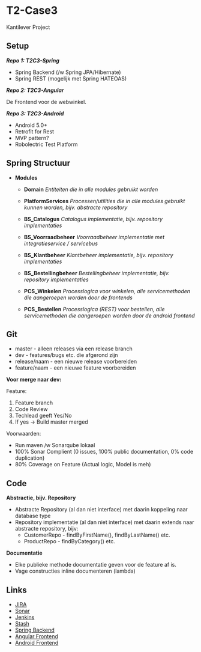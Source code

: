 # T2-Case3
Kantilever Project


## Setup

___Repo 1: T2C3-Spring___

* Spring Backend (/w Spring JPA/Hibernate)
* Spring REST (mogelijk met Spring HATEOAS)

___Repo 2: T2C3-Angular___

De Frontend voor de webwinkel.


___Repo 3: T2C3-Android___

* Android 5.0+
* Retrofit for Rest
* MVP pattern?
* Robolectric Test Platform


## Spring Structuur

* __Modules__ 
	* __Domain__ 
		_Entiteiten die in alle modules gebruikt worden_
		
	* __PlatformServices__ 
		_Processen/utilities die in alle modules gebruikt kunnen worden, bijv. abstracte repository_

	* __BS_Catalogus__
		_Catalogus implementatie, bijv. repository implementaties_
		
	* __BS_Voorraadbeheer__
		_Voorraadbeheer implementatie met integratieservice / servicebus_   
		
	* __BS_Klantbeheer__
		_Klantbeheer implementatie, bijv. repository implementaties_   
		
	* __BS_Bestellingbeheer__
		_Bestellingbeheer implementatie, bijv. repository implementaties_
		
	* __PCS_Winkelen__
		_Processlogica voor winkelen, alle servicemethoden die aangeroepen worden door de frontends_
		
	* __PCS_Bestellen__
		_Processlogica (REST) voor bestellen, alle servicemethoden die aangeroepen worden door de android frontend_
       
        
        
## Git

* master - alleen releases via een release branch
* dev - features/bugs etc. die afgerond zijn
* release/naam - een nieuwe release voorbereiden
* feature/naam - een nieuwe feature voorbereiden

__Voor merge naar dev:__

Feature:
1. Feature branch
2. Code Review
3. Techlead geeft Yes/No
4. If yes -> Build master merged

Voorwaarden:
- Run maven /w Sonarqube lokaal
- 100% Sonar Complient (0 issues, 100% public documentation, 0% code duplication)
- 80% Coverage on Feature (Actual logic, Model is meh)


        
## Code

__Abstractie, bijv. Repository__
    
* Abstracte Repository (al dan niet interface) met daarin koppeling naar database type
* Repository implementatie (al dan niet interface) met daarin extends naar abstracte repository, bijv:
    * CustomerRepo - findByFirstName(), findByLastName() etc.
    * ProductRepo - findByCategory() etc.

__Documentatie__

* Elke publieke methode documentatie geven voor de feature af is.
* Vage constructies inline documenteren (lambda)

## Links

* [JIRA](http://repoj:8085/jira/browse/TEAMTWO/?selectedTab=com.atlassian.jira.jira-projects-plugin:summary-panel)
* [Sonar](http://10.32.43.248:9000/sonar/)
* [Jenkins](http://10.32.43.249/jenkins/view/Team%202/)
* [Stash](http://10.32.43.248:7990/stash/projects)
* [Spring Backend](https://github.com/JavaMinor2015/T2C3-Spring)
* [Angular Frontend](https://github.com/JavaMinor2015/T2C3-Angular)
* [Android Frontend](https://github.com/JavaMinor2015/T2C3-Android)